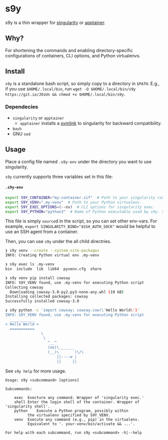 # s9y
s9y is a thin wrapper for [singularity](https://sylabs.io/singularity-pro/) or [apptainer](http://apptainer.org/).

## Why?
For shortening the commands and enabling directory-specific configurations of containers, CLI options, and Python virtualenvs.

## Install
`s9y` is a standalone bash script, so simply copy to a directory in `$PATH`.
E.g., if you use `$HOME/.local/bin`, run
`wget -O $HOME/.local/bin/s9y https://git.io/JOsUn && chmod +x $HOME/.local/bin/s9y`.

### Dependecies
- `singularity` or `apptainer`
  - `apptainer` installs a [symlink](https://apptainer.org/docs/user/main/singularity_compatibility.html#singularity-command-symlink) to singularity for backward compatibility.
- `bash`
- GNU `sed`

## Usage
Place a config file named `.s9y-env` under the directory you want to use
singularity.

`s9y` currently supports three variables set in this file:

#### **`.s9y-env`**
```bash
export S9Y_CONTAINER="my-container.sif"  # Path to your singularity container.
export S9Y_VENV=".my-venv"  # Path to your Python virtualenv.
export S9Y_EXEC_OPTIONS=(--nv)  # CLI options for singularity exec.
export S9Y_PYTHON="python3"  # Name of Python executable used by s9y. Set "python" by default.
```

This file is simply `source`d in the script, so you can set other
env-vars.
For example, `export SINGULARITY_BIND="$SSH_AUTH_SOCK"` would be
helpful to use an SSH agent from a container.

Then, you can use `s9y` under the all child directries.

```bash
❯ s9y venv --create --system-site-packages
INFO: Creating Python virtual env .my-venv

❯ s9y exec ls .my-venv
bin  include  lib  lib64  pyvenv.cfg  share

❯ s9y venv pip install cowsay
INFO: S9Y_VENV found, use .my-venv for executing Python script
Collecting cowsay
  Downloading cowsay-3.0-py2.py3-none-any.whl (19 kB)
Installing collected packages: cowsay
Successfully installed cowsay-3.0

❯ s9y python -c 'import cowsay; cowsay.cow(\'Hello World\')'
INFO: S9Y_VENV found, use .my-venv for executing Python script
  ___________
< Hello World >
  ===========
                \
                 \
                   ^__^
                   (oo)\_______
                   (__)\       )\/\
                       ||----w |
                       ||     ||
```

See `s9y help` for more usage.
```
Usage: s9y <subcommand> [options]

Subcommands:

    exec  Execture any command. Wrapper of 'singularity exec.'
    shell Enter the login shell of the container. Wrapper of 'singularity shell'.
    python    Execute a Python program, possibly within
          the virtualenv specified by S9Y_VENV.
    venv  Execute any command (e.g., pip) in the virtualenv.
          Equivalent to '. your-venv/bin/activate && ...'.

For help with each subcommand, run s9y <subcommand> -h|--help
```
